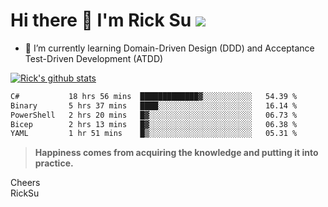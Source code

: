 # Hi there 👋 I'm Rick Su ![](https://komarev.com/ghpvc/?username=ricksu978)
<!--
**ricksu978/ricksu978** is a ✨ _special_ ✨ repository because its `README.md` (this file) appears on your GitHub profile.

Here are some ideas to get you started:

- 🔭 I’m currently working on ...
-->
- 🌱 I’m currently learning Domain-Driven Design (DDD) and Acceptance Test-Driven Development (ATDD)
<!--
- 👯 I’m looking to collaborate on ...
- 🤔 I’m looking for help with ...
- 💬 Ask me about ...
- 📫 How to reach me: ...
- 😄 Pronouns: ...
- ⚡ Fun fact: ...
-->
[![Rick's github stats](https://github-readme-stats.vercel.app/api?username=ricksu978&theme=dark)](https://github.com/ricksu978/ricksu978)

<!--START_SECTION:waka-->

```txt
C#           18 hrs 56 mins  █████████████▓░░░░░░░░░░░   54.39 %
Binary       5 hrs 37 mins   ████░░░░░░░░░░░░░░░░░░░░░   16.14 %
PowerShell   2 hrs 20 mins   █▓░░░░░░░░░░░░░░░░░░░░░░░   06.73 %
Bicep        2 hrs 13 mins   █▓░░░░░░░░░░░░░░░░░░░░░░░   06.38 %
YAML         1 hr 51 mins    █▒░░░░░░░░░░░░░░░░░░░░░░░   05.31 %
```

<!--END_SECTION:waka-->

> **Happiness comes from acquiring the knowledge and putting it into practice.**

Cheers  
RickSu 
